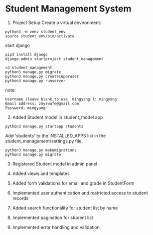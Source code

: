 # Student Management System


1. Project Setup
Create a virtual environment:
```
python3 -m venv student_env
source student_env/bin/activate
```
start django
```
pip3 install django
django-admin startproject student_management

cd student_management
python3 manage.py migrate
python3 manage.py createsuperuser
python3 manage.py runserver
```

note:
```
Username (leave blank to use 'mingyang'): mingyang
Email address: zmyswufe@gmail.com
Password: mingyang
```

2. Added Student model in student_model app

```
python3 manage.py startapp students
```
Add 'students' to the INSTALLED_APPS list in the student_management/settings.py file.

```
python3 manage.py makemigrations
python3 manage.py migrate
```

3. Registered Student model in admin panel

4. Added views and templates

5. Added form validations for email and grade in StudentForm

6. Implemented user authentication and restricted access to student records

7. Added search functionality for student list by name

8. Implemented pagination for student list

9. Implemented error handling and validation